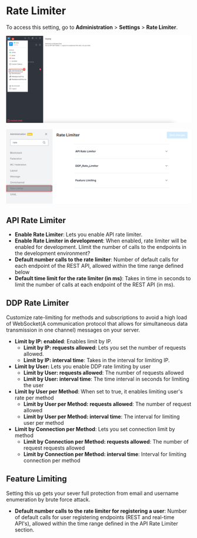 # Rate Limiter

To access this setting, go to **Administration** > **Settings** > **Rate Limiter**.

![](../../../.gitbook/assets/administration-nav.png)

![](<../../../.gitbook/assets/image (671) (1) (1).png>)

## API Rate Limiter <a href="#9f0duy7a3no" id="9f0duy7a3no"></a>

* **Enable Rate Limiter**: Lets you enable API  rate limiter.
* **Enable Rate Limiter in development**: When enabled, rate limiter will be enabled for development. Llimit the number of calls to the endpoints in the development environment?
* **Default number calls to the rate limiter**: Number of default calls for each endpoint of the REST API, allowed within the time range defined below
* **Default time limit for the rate limiter (in ms)**: Takes in time in seconds to limit the number of calls at each endpoint of the REST API (in ms).

## DDP Rate Limiter <a href="#ikikwb84ti" id="ikikwb84ti"></a>

Customize rate-limiting for methods and subscriptions to avoid a high load of WebSocket(A communication protocol that allows for simultaneous data transmission in one channel) messages on your server.

* **Limit by IP: enabled**: Enables limit by IP.
  * **Limit by IP: requests allowed**: Lets you set the number of requests allowed.
  * **Limit by IP: interval time**: Takes in the interval for limiting IP.
* **Limit by User:** Lets you enable DDP rate limiting by user
  * **Limit by User: requests allowed**: The number of requests allowed
  * **Limit by User: interval time**: The time interval in seconds for limiting the user
* **Limit by User per Method**: When set to true, it enables limiting user's rate per method
  * **Limit by User per Method: requests allowed**: The number of request allowed
  * **Limit by User per Method: interval time**: The interval for limiting user per method&#x20;
* **Limit by Connection per Method**: Lets you set connection limit by method
  * **Limit by Connection per Method: requests allowed**: The number of request requests allowed&#x20;
  * **Limit by Connection per Method: interval time**: Interval for limiting connection per method

## Feature Limiting

Setting this up gets your sever full protection from email and username enumeration by brute force attack.

* **Default number calls to the rate limiter for registering a user**: Number of default calls for user registering endpoints (REST and real-time API's), allowed within the time range defined in the API Rate Limiter section.
